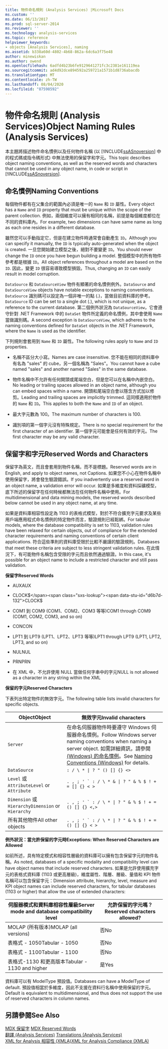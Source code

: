 ```yaml
---
title: 物件命名規則 (Analysis Services) |Microsoft Docs
ms.custom: ''
ms.date: 06/13/2017
ms.prod: sql-server-2014
ms.reviewer: ''
ms.technology: analysis-services
ms.topic: reference
helpviewer_keywords:
- objects [Analysis Services], naming
ms.assetid: b338a60d-4802-4b68-862a-6dc6a3f75e48
author: minewiskan
ms.author: owend
ms.openlocfilehash: 6adfd4b23b6fe9129641271fc3c2381e161119ea
ms.sourcegitcommit: ad4d92dce894592a259721a1571b1d8736abacdb
ms.translationtype: MT
ms.contentlocale: zh-TW
ms.lasthandoff: 08/04/2020
ms.locfileid: "87598592"
---
```

# <a name="object-naming-rules-analysis-services"></a><span data-ttu-id="d6b7d-102">物件命名規則 (Analysis Services)</span><span class="sxs-lookup"><span data-stu-id="d6b7d-102">Object Naming Rules (Analysis Services)</span></span>
  <span data-ttu-id="d6b7d-103">本主題將描述物件命名慣例以及任何物件名稱 (以 [!INCLUDE[ssASnoversion](../../../includes/ssasnoversion-md.md)] 中的程式碼或指令碼形式) 中無法使用的保留字和字元。</span><span class="sxs-lookup"><span data-stu-id="d6b7d-103">This topic describes object naming conventions, as well as the reserved words and characters that cannot be used in any object name, in code or script in [!INCLUDE[ssASnoversion](../../../includes/ssasnoversion-md.md)].</span></span>  
  
##  <a name="naming-conventions"></a><a name="bkmk_Names"></a><span data-ttu-id="d6b7d-104">命名慣例</span><span class="sxs-lookup"><span data-stu-id="d6b7d-104">Naming Conventions</span></span>  
 <span data-ttu-id="d6b7d-105">每個物件都有在父集合的範圍內必須是唯一的 `Name` 和 `ID` 屬性。</span><span class="sxs-lookup"><span data-stu-id="d6b7d-105">Every object has a `Name` and `ID` property that must be unique within the scope of the parent collection.</span></span> <span data-ttu-id="d6b7d-106">例如，兩個維度可以擁有相同的名稱，前提是每個維度都位在不同的資料庫內。</span><span class="sxs-lookup"><span data-stu-id="d6b7d-106">For example, two dimensions can have same name as long as each one resides in a different database.</span></span>  
  
 <span data-ttu-id="d6b7d-107">雖然您可以手動指定它，但是在建立物件時通常會自動產生 `ID`。</span><span class="sxs-lookup"><span data-stu-id="d6b7d-107">Although you can specify it manually, the `ID` is typically auto-generated when the object is created.</span></span> <span data-ttu-id="d6b7d-108">一旦您開始建立模型之後，絕對不要變更 `ID`。</span><span class="sxs-lookup"><span data-stu-id="d6b7d-108">You should never change the `ID` once you have begun building a model.</span></span> <span data-ttu-id="d6b7d-109">整個模型中的所有物件參考都是根據 `ID`。</span><span class="sxs-lookup"><span data-stu-id="d6b7d-109">All object references throughout a model are based on the `ID`.</span></span> <span data-ttu-id="d6b7d-110">因此，變更 `ID` 很容易導致模型損毀。</span><span class="sxs-lookup"><span data-stu-id="d6b7d-110">Thus, changing an `ID` can easily result in model corruption.</span></span>  
  
 <span data-ttu-id="d6b7d-111">`DataSource` 和 `DataSourceView` 物件有顯著的命名慣例例外。</span><span class="sxs-lookup"><span data-stu-id="d6b7d-111">`DataSource` and `DataSourceView` objects have notable exceptions to naming conventions.</span></span> <span data-ttu-id="d6b7d-112">`DataSource` 識別碼可以設定為一個非唯一的點 (.)，當做目前資料庫的參考。</span><span class="sxs-lookup"><span data-stu-id="d6b7d-112">`DataSource` ID can be set to a single dot (.), which is not unique, as a reference to the current database.</span></span> <span data-ttu-id="d6b7d-113">第二個例外狀況為 `DataSourceView`，它會遵守針對 .NET Framework 中的 `DataSet` 物件所定義的命名慣例，其中會使用 `Name` 當做識別碼。</span><span class="sxs-lookup"><span data-stu-id="d6b7d-113">A second exception is `DataSourceView`, which adheres to the naming conventions defined for `DataSet` objects in the .NET Framework, where the `Name` is used as the identifier.</span></span>  
  
 <span data-ttu-id="d6b7d-114">下列規則會套用到 `Name` 和 `ID` 屬性。</span><span class="sxs-lookup"><span data-stu-id="d6b7d-114">The following rules apply to `Name` and `ID` properties.</span></span>  
  
-   <span data-ttu-id="d6b7d-115">名稱不區分大小寫。</span><span class="sxs-lookup"><span data-stu-id="d6b7d-115">Names are case insensitive.</span></span> <span data-ttu-id="d6b7d-116">您不能在相同的資料庫中有名為 "sales" 的 cube，另一個名稱為 "Sales"。</span><span class="sxs-lookup"><span data-stu-id="d6b7d-116">You cannot have a cube named "sales" and another named "Sales" in the same database.</span></span>  
  
-   <span data-ttu-id="d6b7d-117">物件名稱中不允許有任何開頭或尾端空白，但是您可以在名稱中內嵌空白。</span><span class="sxs-lookup"><span data-stu-id="d6b7d-117">No leading or trailing spaces allowed in an object name, although you can embed spaces within a name.</span></span> <span data-ttu-id="d6b7d-118">開頭和尾端空白會以隱含方式加以修剪。</span><span class="sxs-lookup"><span data-stu-id="d6b7d-118">Leading and trailing spaces are implicitly trimmed.</span></span> <span data-ttu-id="d6b7d-119">這同樣適用於物件的 `Name` 和 `ID`。</span><span class="sxs-lookup"><span data-stu-id="d6b7d-119">This applies to both the `Name` and `ID` of an object.</span></span>  
  
-   <span data-ttu-id="d6b7d-120">最大字元數為 100。</span><span class="sxs-lookup"><span data-stu-id="d6b7d-120">The maximum number of characters is 100.</span></span>  
  
-   <span data-ttu-id="d6b7d-121">識別項的第一個字元沒有特殊規定。</span><span class="sxs-lookup"><span data-stu-id="d6b7d-121">There is no special requirement for the first character of an identifier.</span></span> <span data-ttu-id="d6b7d-122">第一個字元可能會是任何有效的字元。</span><span class="sxs-lookup"><span data-stu-id="d6b7d-122">The first character may be any valid character.</span></span>  
  
##  <a name="reserved-words-and-characters"></a><a name="bkmk_reserved"></a><span data-ttu-id="d6b7d-123">保留字和字元</span><span class="sxs-lookup"><span data-stu-id="d6b7d-123">Reserved Words and Characters</span></span>  
 <span data-ttu-id="d6b7d-124">保留字為英文，而且會套用到物件名稱，而不是標題。</span><span class="sxs-lookup"><span data-stu-id="d6b7d-124">Reserved words are in English, and apply to object names, not Captions.</span></span> <span data-ttu-id="d6b7d-125">如果您不小心在物件名稱中使用保留字，將會發生驗證錯誤。</span><span class="sxs-lookup"><span data-stu-id="d6b7d-125">If you inadvertently use a reserved word in an object name, a validation error will occur.</span></span> <span data-ttu-id="d6b7d-126">如果是多維度和資料採礦模型，底下所述的保留字在任何時候都無法在任何物件名稱中使用。</span><span class="sxs-lookup"><span data-stu-id="d6b7d-126">For multidimensional and data mining models, the reserved words described below cannot be used in any object name, at any time.</span></span>  
  
 <span data-ttu-id="d6b7d-127">如果是資料庫相容性設定為 1103 的表格式模型，對於不符合擴充字元要求及某些用戶端應用程式命名慣例的特定物件而言，驗證規則已經鬆綁。</span><span class="sxs-lookup"><span data-stu-id="d6b7d-127">For tabular models, where the database compatibility is set to 1103, validation rules have been relaxed for certain objects, out of compliance for the extended character requirements and naming conventions of certain client applications.</span></span> <span data-ttu-id="d6b7d-128">符合這些準則的資料庫受限於比較不嚴謹的驗證規則。</span><span class="sxs-lookup"><span data-stu-id="d6b7d-128">Databases that meet these criteria are subject to less stringent validation rules.</span></span> <span data-ttu-id="d6b7d-129">在此情況下，有可能物件名稱包含受限的字元而且依然通過驗證。</span><span class="sxs-lookup"><span data-stu-id="d6b7d-129">In this case, it's possible for an object name to include a restricted character and still pass validation.</span></span>  
  
 <span data-ttu-id="d6b7d-130">**保留字**</span><span class="sxs-lookup"><span data-stu-id="d6b7d-130">**Reserved Words**</span></span>  
  
-   <span data-ttu-id="d6b7d-131">AUX</span><span class="sxs-lookup"><span data-stu-id="d6b7d-131">AUX</span></span>  
  
-   <span data-ttu-id="d6b7d-132">CLOCK$</span><span class="sxs-lookup"><span data-stu-id="d6b7d-132">CLOCK$</span></span>  
  
-   <span data-ttu-id="d6b7d-133">COM1 到 COM9 (COM1、COM2、COM3 等等)</span><span class="sxs-lookup"><span data-stu-id="d6b7d-133">COM1 through COM9 (COM1, COM2, COM3, and so on)</span></span>  
  
-   <span data-ttu-id="d6b7d-134">CON</span><span class="sxs-lookup"><span data-stu-id="d6b7d-134">CON</span></span>  
  
-   <span data-ttu-id="d6b7d-135">LPT1 到 LPT9 (LPT1、LPT2、LPT3 等等)</span><span class="sxs-lookup"><span data-stu-id="d6b7d-135">LPT1 through LPT9 (LPT1, LPT2, LPT3, and so on)</span></span>  
  
-   <span data-ttu-id="d6b7d-136">NUL</span><span class="sxs-lookup"><span data-stu-id="d6b7d-136">NUL</span></span>  
  
-   <span data-ttu-id="d6b7d-137">PRN</span><span class="sxs-lookup"><span data-stu-id="d6b7d-137">PRN</span></span>  
  
-   <span data-ttu-id="d6b7d-138">在 XML 中，不允許使用 NULL 當做任何字串中的字元</span><span class="sxs-lookup"><span data-stu-id="d6b7d-138">NULL is not allowed as a character in any string within the XML</span></span>  
  
 <span data-ttu-id="d6b7d-139">**保留的字元**</span><span class="sxs-lookup"><span data-stu-id="d6b7d-139">**Reserved Characters**</span></span>  
  
 <span data-ttu-id="d6b7d-140">下表列出特定物件的無效字元。</span><span class="sxs-lookup"><span data-stu-id="d6b7d-140">The following table lists invalid characters for specific objects.</span></span>  
  
|<span data-ttu-id="d6b7d-141">Object</span><span class="sxs-lookup"><span data-stu-id="d6b7d-141">Object</span></span>|<span data-ttu-id="d6b7d-142">無效字元</span><span class="sxs-lookup"><span data-stu-id="d6b7d-142">Invalid characters</span></span>|  
|------------|------------------------|  
|`Server`|<span data-ttu-id="d6b7d-143">在命名伺服器物件時要遵守 Windows 伺服器命名慣例。</span><span class="sxs-lookup"><span data-stu-id="d6b7d-143">Follow Windows server naming conventions when naming a server object.</span></span> <span data-ttu-id="d6b7d-144">如需詳細資訊，請參閱[ (Windows) 的命名慣例](/windows/desktop/DNS/naming-conventions)。</span><span class="sxs-lookup"><span data-stu-id="d6b7d-144">See [Naming Conventions (Windows)](/windows/desktop/DNS/naming-conventions) for details.</span></span>|  
|`DataSource`| `: / \ * \| ? " () [] {} <>` |  
|<span data-ttu-id="d6b7d-145">`Level` 或 `Attribute`</span><span class="sxs-lookup"><span data-stu-id="d6b7d-145">`Level` or `Attribute`</span></span>|````. , ; ' ` : / \ * & \| ? " & % $ ! + = [] {} < >````|  
|<span data-ttu-id="d6b7d-146">`Dimension` 或 `Hierarchy`</span><span class="sxs-lookup"><span data-stu-id="d6b7d-146">`Dimension` or `Hierarchy`</span></span>|````. , ; ' ` : / \ * \| ? " & % $ ! + = () [] {} <,>````|  
|<span data-ttu-id="d6b7d-147">所有其他物件</span><span class="sxs-lookup"><span data-stu-id="d6b7d-147">All other objects</span></span>|````. , ; ' ` : / \ * \| ? " & % $ ! + = () [] {} < >````|  
  
 <span data-ttu-id="d6b7d-148">**例外狀況：當允許保留的字元時**</span><span class="sxs-lookup"><span data-stu-id="d6b7d-148">**Exceptions: When Reserved Characters are Allowed**</span></span>  
  
 <span data-ttu-id="d6b7d-149">如前所述，具有特定模式和相容性層級的資料庫可以擁有包含保留字元的物件名稱。</span><span class="sxs-lookup"><span data-stu-id="d6b7d-149">As noted, databases of a specific modality and compatibility level can have object names that include reserved characters.</span></span> <span data-ttu-id="d6b7d-150">如果是允許使用擴充字元的表格式資料庫 (1103 或更高層級)，維度屬性、階層、層級、量值和 KPI 物件名稱可以包含保留字元：</span><span class="sxs-lookup"><span data-stu-id="d6b7d-150">Dimension attribute, hierarchy, level, measure and KPI object names can include reserved characters, for tabular databases (1103 or higher) that allow the use of extended characters:</span></span>  
  
|<span data-ttu-id="d6b7d-151">伺服器模式和資料庫相容性層級</span><span class="sxs-lookup"><span data-stu-id="d6b7d-151">Server mode and database compatibility level</span></span>|<span data-ttu-id="d6b7d-152">允許保留的字元嗎？</span><span class="sxs-lookup"><span data-stu-id="d6b7d-152">Reserved characters allowed?</span></span>|  
|--------------------------------------------------|----------------------------------|  
|<span data-ttu-id="d6b7d-153">MOLAP (所有版本)</span><span class="sxs-lookup"><span data-stu-id="d6b7d-153">MOLAP (all versions)</span></span>|<span data-ttu-id="d6b7d-154">否</span><span class="sxs-lookup"><span data-stu-id="d6b7d-154">No</span></span>|  
|<span data-ttu-id="d6b7d-155">表格式 - 1050</span><span class="sxs-lookup"><span data-stu-id="d6b7d-155">Tabular - 1050</span></span>|<span data-ttu-id="d6b7d-156">否</span><span class="sxs-lookup"><span data-stu-id="d6b7d-156">No</span></span>|  
|<span data-ttu-id="d6b7d-157">表格式 - 1100</span><span class="sxs-lookup"><span data-stu-id="d6b7d-157">Tabular - 1100</span></span>|<span data-ttu-id="d6b7d-158">否</span><span class="sxs-lookup"><span data-stu-id="d6b7d-158">No</span></span>|  
|<span data-ttu-id="d6b7d-159">表格式-1130 和更高版本</span><span class="sxs-lookup"><span data-stu-id="d6b7d-159">Tabular - 1130 and higher</span></span>|<span data-ttu-id="d6b7d-160">是</span><span class="sxs-lookup"><span data-stu-id="d6b7d-160">Yes</span></span>|  
  
 <span data-ttu-id="d6b7d-161">資料庫可以有 ModelType 預設值。</span><span class="sxs-lookup"><span data-stu-id="d6b7d-161">Databases can have a ModelType of default.</span></span> <span data-ttu-id="d6b7d-162">預設值相當於多維度，因此不支援在資料行名稱中使用保留的字元。</span><span class="sxs-lookup"><span data-stu-id="d6b7d-162">Default is equivalent to multidimensional, and thus does not support the use of reserved characters in column names.</span></span>  
  
## <a name="see-also"></a><span data-ttu-id="d6b7d-163">另請參閱</span><span class="sxs-lookup"><span data-stu-id="d6b7d-163">See Also</span></span>  
 <span data-ttu-id="d6b7d-164">[MDX 保留字](/sql/mdx/mdx-reserved-words) </span><span class="sxs-lookup"><span data-stu-id="d6b7d-164">[MDX Reserved Words](/sql/mdx/mdx-reserved-words) </span></span>  
 <span data-ttu-id="d6b7d-165">[翻譯 &#40;Analysis Services&#41;](/analysis-services/translation-support-in-analysis-services) </span><span class="sxs-lookup"><span data-stu-id="d6b7d-165">[Translations &#40;Analysis Services&#41;](/analysis-services/translation-support-in-analysis-services) </span></span>  
 [<span data-ttu-id="d6b7d-166">XML for Analysis 相容性 &#40;XMLA&#41;</span><span class="sxs-lookup"><span data-stu-id="d6b7d-166">XML for Analysis Compliance &#40;XMLA&#41;</span></span>](https://docs.microsoft.com/bi-reference/xmla/xml-for-analysis-compliance-xmla)  
  
  
